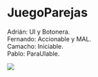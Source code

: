 # JuegoParejas

Adrián: UI y Botonera.<br>
Fernando: Accionable y MAL.<br>
Camacho: Iniciable.<br>
Pablo: ParaUIable.<br>

<img src="https://www.google.es/url?sa=i&rct=j&q=&esrc=s&source=images&cd=&cad=rja&uact=8&ved=2ahUKEwjv2f-2vJvaAhWCuBQKHXc3Bk8QjRx6BAgAEAU&url=https%3A%2F%2Fmakeagif.com%2Fgif%2Fjp-performance-how-to-drive-fiat-multipla-_F3A9M&psig=AOvVaw1fUxNbELU4eXH7SbAh9IVt&ust=1522754412467348"/>
